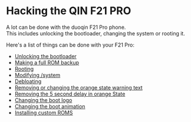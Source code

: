 # Hacking the QIN F21 PRO
A lot can be done with the duoqin F21 Pro phone.\
This includes unlocking the bootloader, changing the system or rooting it.

Here's a list of things can be done with your F21 Pro:
  - [Unlocking the bootloader]()
  - [Making a full ROM backup](https://github.com/AlikornSause/Notes-on-QIN-F21-PRO/blob/main/Hacks/Making%20a%20full%20backup.md)
  - [Rooting](https://github.com/AlikornSause/Notes-on-QIN-F21-PRO/blob/main/Hacks/Rooting.md)
  - [Modifying /system](https://github.com/AlikornSause/Notes-on-QIN-F21-PRO/blob/main/Hacks/Modifying%20system.md)
  - [Debloating](https://github.com/AlikornSause/Notes-on-QIN-F21-PRO/blob/main/Hacks/Debloating.md)
  - [Removing or changing the orange state warning text](https://github.com/AlikornSause/Notes-on-QIN-F21-PRO/blob/main/Hacks/Removing%20the%20orange%20state%20text.md)
  - [Removing the 5 second delay in orange State](https://github.com/AlikornSause/Notes-on-QIN-F21-PRO/blob/main/Hacks/Removing%20the%205%20second%20delay.md)
  - [Changing the boot logo]()
  - [Changing the boot animation]()
  - [Installing custom ROMS]()

